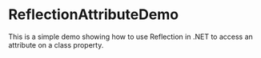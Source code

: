 # ReflectionAttributeDemo

This is a simple demo showing how to use Reflection in .NET to access an attribute on a class property.
